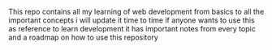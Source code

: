 This repo contains all my learning of web development from basics to all the important concepts
i will update it time to time if anyone wants to use this as reference to learn development it has important notes from every topic and a roadmap on how to use this repository
